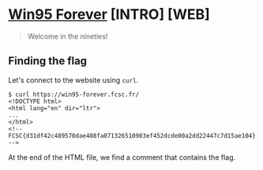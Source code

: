 # [Win95 Forever](https://win95-forever.fcsc.fr/) [INTRO] [WEB]

> Welcome in the nineties!

## Finding the flag

Let's connect to the website using `curl`.

```terminal
$ curl https://win95-forever.fcsc.fr/
<!DOCTYPE html>
<html lang="en" dir="ltr">
...
</html>
<!-- FCSC{d31df42c489570dae488fa071326510903ef452dcde00a2dd22447c7d15ae104} -->
```

At the end of the HTML file, we find a comment that contains the flag.
